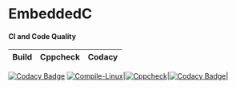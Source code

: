 # EmbeddedC

#### CI and Code Quality

|Build|Cppcheck|Codacy|
|:--:|:--:|:--:|
[![Codacy Badge](https://api.codacy.com/project/badge/Grade/c748c0e42fbc41f58948a8a6e263664f)](https://app.codacy.com/gh/Shriya-265054/EmbeddedC?utm_source=github.com&utm_medium=referral&utm_content=Shriya-265054/EmbeddedC&utm_campaign=Badge_Grade_Settings)
[![Compile-Linux](https://github.com/Shriya-265054/EmbeddedC/actions/workflows/Compile.yml/badge.svg)](https://github.com/Shriya-265054/EmbeddedC/actions/workflows/Compile.yml)|[![Cppcheck](https://github.com/Shriya-265054/EmbeddedC/actions/workflows/CodeQuality.yml/badge.svg)](https://github.com/Shriya-265054/EmbeddedC/actions/workflows/CodeQuality.yml)|[![Codacy Badge](https://app.codacy.com/project/badge/Grade/44d5a86dd7c24d0aa4f1e2eb272187e6)](https://www.codacy.com/gh/Shriya-265054/EmbeddedC/dashboard?utm_source=github.com&amp;utm_medium=referral&amp;utm_content=Shriya-265054/EmbeddedC&amp;utm_campaign=Badge_Grade)|

